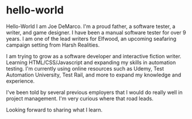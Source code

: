 # hello-world

Hello-World
I am Joe DeMarco. I'm a proud father, a software tester, a writer, and game designer. 
I have been a manual software tester for over 9 years.
I am one of the lead writers for Elfwood, an upcoming seafaring campaign setting from Harsh Realities. 

I am trying to grow as a software developer and interactive fiction writer. Learning HTML/CSS/Javascript and expanding my skills in automation testing. I'm currently using online resources such as Udemy, Test Automation University, Test Rail, and more to expand my knowledge and experience. 

I've been told by several previous employers that I would do really well in project management. I'm very curious where that road leads. 

Looking forward to sharing what I learn. 

